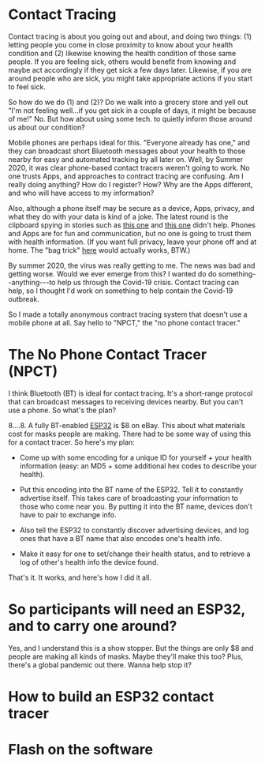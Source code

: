 # Contact Tracing

Contact tracing is about you going out and about, and doing two things: (1) letting people you come in close proximity to know about your health condition and (2) likewise knowing the health condition of those same people. If you are feeling sick, others would benefit from knowing and maybe act accordingly if they get sick a few days later.  Likewise, if you are around people who are sick, you might take appropriate actions if you start to feel sick.

So how do we do (1) and (2)?  Do we walk into a grocery store and yell out "I'm not feeling well...if you get sick in a couple of days, it might be because of me!" No.  But how about using some tech. to quietly inform those around us about our condition?

Mobile phones are perhaps ideal for this. "Everyone already has one," and they can broadcast short Bluetooth messages about your health to those nearby for easy and automated tracking by all later on. Well, by Summer 2020, it was clear phone-based contact tracers weren't going to work. No one trusts Apps, and approaches to contract tracing are confusing. Am I really doing anything? How do I register? How? Why are the Apps different, and who will have access to my information? 

Also, although a phone itself may be secure as a device, Apps, privacy, and what they do with your data is kind of a joke.  The latest round is the clipboard spying in stories such as [this one](https://www.computing.co.uk/news/4017082/tiktok-spying-clipboard-researchers-warn-iphone-users) and [this one](https://www.forbes.com/sites/daveywinder/2020/07/04/apple-ios-14-catches-microsofts-linkedin-spying-on-clipboard-tiktok-apps-privacy-iphone-ipad-macbook/#ecac5085896e) didn't help. Phones and Apps are for fun and communication, but no one is going to trust them with health information. (If you want full privacy, leave your phone off and at home. The "bag trick" [here](https://youtu.be/s3poKUuvtyM?t=55) would actually works, BTW.)

By summer 2020, the virus was really getting to me. The news was bad and getting worse.  Would we ever emerge from this?  I wanted do do something--anything---to help us through the Covid-19 crisis. Contact tracing can help, so I thought I'd work on something to help contain the Covid-19 outbreak.

So I made a totally anonymous contract tracing system that doesn't use a mobile phone at all. Say hello to "NPCT," the "no phone contact tracer."

# The No Phone Contact Tracer (NPCT)

I think Bluetooth (BT) is ideal for contact tracing. It's a short-range protocol that can broadcast messages to receiving devices nearby. But you can't use a phone. So what's the plan?

$8....$8. A fully BT-enabled [ESP32](https://esp32.com) is $8 on eBay. This about what materials cost for masks people are making.  There had to be some way of using this for a contact tracer.  So here's my plan:

* Come up with some encoding for a unique ID for yourself + your health information (easy: an MD5 + some additional hex codes to describe your health).

* Put this encoding into the BT name of the ESP32. Tell it to constantly advertise itself. This takes care of broadcasting your information to those who come near you. By putting it into the BT name, devices don't have to pair to exchange info.

* Also tell the ESP32 to constantly discover advertising devices, and log ones that have a BT name that also encodes one's health info. 

* Make it easy for one to set/change their health status, and to retrieve a log of other's health info the device found.

That's it. It works, and here's how I did it all.

# So participants will need an ESP32, and to carry one around?

Yes, and I understand this is a show stopper.  But the things are only $8 and people are making all kinds of masks. Maybe they'll make this too? Plus, there's a global pandemic out there. Wanna help stop it?


# How to build an ESP32 contact tracer

# Flash on the software





